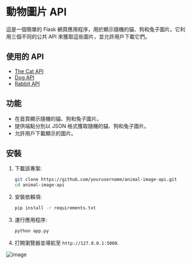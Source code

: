 # 動物圖片 API

這是一個簡單的 Flask 網頁應用程序，用於顯示隨機的貓、狗和兔子圖片。它利用三個不同的公共 API 來獲取這些圖片，並允許用戶下載它們。

## 使用的 API
- [The Cat API](https://thecatapi.com/)
- [Dog API](https://dog.ceo/dog-api/)
- [Rabbit API](https://rabbit-api-two.vercel.app/)

## 功能
- 在首頁顯示隨機的貓、狗和兔子圖片。
- 提供端點分別以 JSON 格式獲取隨機的貓、狗和兔子圖片。
- 允許用戶下載顯示的圖片。

## 安裝

1. 下載該專案:
    ```bash
    git clone https://github.com/yourusername/animal-image-api.git
    cd animal-image-api
    ```

2. 安裝依賴項:
    ```bash
    pip install -r requirements.txt
    ```

3. 運行應用程序:
    ```bash
    python app.py
    ```

4. 打開瀏覽器並導航至 `http://127.0.0.1:5000`.

![image](https://github.com/fwtutu/random-animal/assets/171393477/840e91eb-ab1b-4ced-a107-2c25edb85695)

